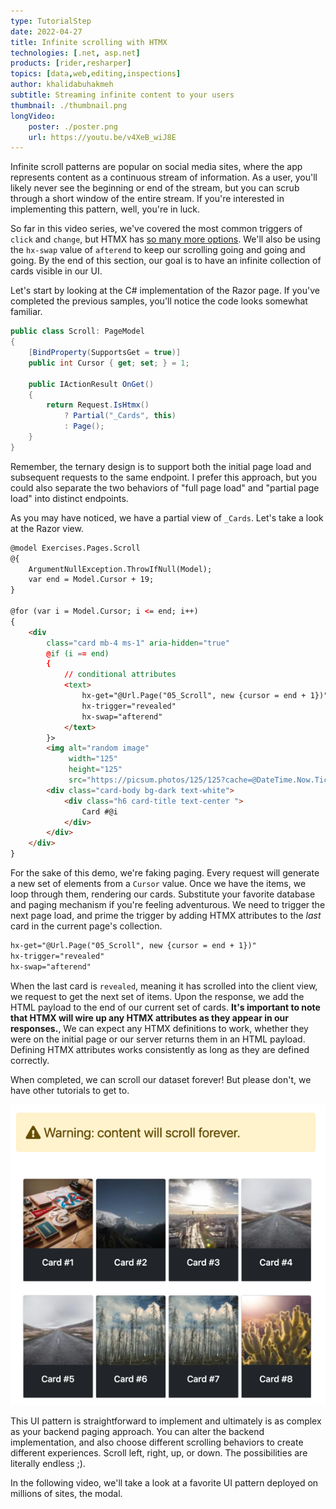 ```yaml
---
type: TutorialStep
date: 2022-04-27
title: Infinite scrolling with HTMX
technologies: [.net, asp.net]
products: [rider,resharper]
topics: [data,web,editing,inspections]
author: khalidabuhakmeh
subtitle: Streaming infinite content to your users
thumbnail: ./thumbnail.png
longVideo:
    poster: ./poster.png
    url: https://youtu.be/v4XeB_wiJ8E
---
```


Infinite scroll patterns are popular on social media sites, where the app represents content as a continuous stream of information. As a user, you'll likely never see the beginning or end of the stream, but you can scrub through a short window of the entire stream. If you're interested in implementing this pattern, well, you're in luck. 

So far in this video series, we've covered the most common triggers of `click` and `change`, but HTMX has [so many more options](https://htmx.org/attributes/hx-trigger/). We'll also be using the `hx-swap` value of `afterend` to keep our scrolling going and going and going. By the end of this section, our goal is to have an infinite collection of cards visible in our UI.

Let's start by looking at the C# implementation of the Razor page. If you've completed the previous samples, you'll notice the code looks somewhat familiar.

```c#
public class Scroll: PageModel
{
    [BindProperty(SupportsGet = true)] 
    public int Cursor { get; set; } = 1;
    
    public IActionResult OnGet()
    {
        return Request.IsHtmx()
            ? Partial("_Cards", this)
            : Page();
    }
}
```

Remember, the ternary design is to support both the initial page load and subsequent requests to the same endpoint. I prefer this approach, but you could also separate the two behaviors of "full page load" and "partial page load" into distinct endpoints. 

As you may have noticed, we have a partial view of `_Cards`. Let's take a look at the Razor view.

```html
@model Exercises.Pages.Scroll
@{
    ArgumentNullException.ThrowIfNull(Model);
    var end = Model.Cursor + 19;
}

@for (var i = Model.Cursor; i <= end; i++)
{
    <div
        class="card mb-4 ms-1" aria-hidden="true"
        @if (i == end)
        {
            // conditional attributes
            <text>
                hx-get="@Url.Page("05_Scroll", new {cursor = end + 1})"
                hx-trigger="revealed"
                hx-swap="afterend"
            </text>
        }>
        <img alt="random image" 
             width="125"
             height="125"
             src="https://picsum.photos/125/125?cache=@DateTime.Now.Ticks" class="card-img-top"/>
        <div class="card-body bg-dark text-white">
            <div class="h6 card-title text-center ">
                Card #@i
            </div>
        </div>
    </div>
}
```

For the sake of this demo, we're faking paging. Every request will generate a new set of elements from a `Cursor` value. Once we have the items, we loop through them, rendering our cards. Substitute your favorite database and paging mechanism if you're feeling adventurous. We need to trigger the next page load, and prime the trigger by adding HTMX attributes to the *last* card in the current page's collection.

```html
hx-get="@Url.Page("05_Scroll", new {cursor = end + 1})"
hx-trigger="revealed"
hx-swap="afterend"
```

When the last card is `revealed`, meaning it has scrolled into the client view, we request to get the next set of items. Upon the response, we add the HTML payload to the end of our current set of cards. **It's important to note that HTMX will wire up any HTMX attributes as they appear in our responses.**, We can expect any HTMX definitions to work, whether they were on the initial page or our server returns them in an HTML payload. Defining HTMX attributes works consistently as long as they are defined correctly.

When completed, we can scroll our dataset forever! But please don't, we have other tutorials to get to.

![Scrolling forever](img.png)

This UI pattern is straightforward to implement and ultimately is as complex as your backend paging approach. You can alter the backend implementation, and also choose different scrolling behaviors to create different experiences. Scroll left, right, up, or down. The possibilities are literally endless ;).

In the following video, we'll take a look at a favorite UI pattern deployed on millions of sites, the modal.